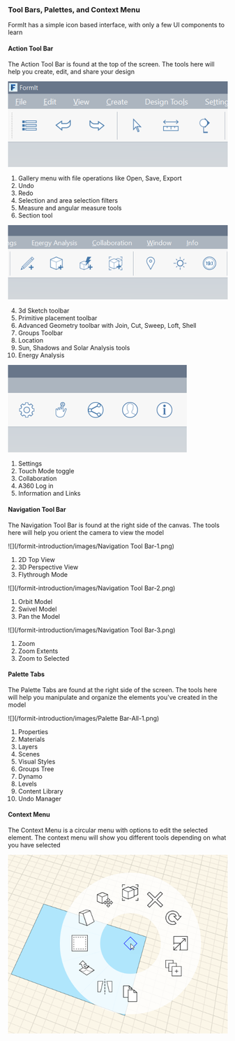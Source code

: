 ### Tool Bars, Palettes, and Context Menu

FormIt has a simple icon based interface, with only a few UI components to learn

#### Action Tool Bar

The Action Tool Bar is found at the top of the screen. The tools here will help you create, edit, and share your design

![](/formit-introduction/images/action-tool-bar-1.png)

1. Gallery menu with file operations like Open, Save, Export
2. Undo
3. Redo
3. Selection and area selection filters
4. Measure and angular measure tools
5. Section tool

![](/formit-introduction/images/action-tool-bar-2.png)

4. 3d Sketch toolbar
5. Primitive placement toolbar
6. Advanced Geometry toolbar with Join, Cut, Sweep, Loft, Shell
7. Groups Toolbar
5. Location 
6. Sun, Shadows and Solar Analysis tools
6. Energy Analysis

![](/formit-introduction/images/action-tool-bar-3.png)

1. Settings
2. Touch Mode toggle
3. Collaboration
4. A360 Log in
5. Information and Links

#### Navigation Tool Bar

The Navigation Tool Bar is found at the right side of the canvas. The tools here will help you orient the camera to view the model

![](/formit-introduction/images/Navigation Tool Bar-1.png)

1. 2D Top View
2. 3D Perspective View 
3. Flythrough Mode

![](/formit-introduction/images/Navigation Tool Bar-2.png)

1. Orbit Model
2. Swivel Model
3. Pan the Model

![](/formit-introduction/images/Navigation Tool Bar-3.png)

1. Zoom
2. Zoom Extents 
3. Zoom to Selected

#### Palette Tabs

The Palette Tabs are found at the right side of the screen. The tools here will help you manipulate and organize the elements you've created in the model

![](/formit-introduction/images/Palette Bar-All-1.png)

1. Properties
2. Materials
3. Layers
4. Scenes
5. Visual Styles
6. Groups Tree
7. Dynamo
8. Levels
9. Content Library
10. Undo Manager

#### Context Menu

The Context Menu is a circular menu with options to edit the selected element. The context menu will show you different tools depending on what you have selected

![](/formit-introduction/images/ContextMenu_Intro.png)




